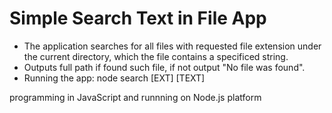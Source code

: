 # Simple Search Text in File App
  - The application searches for all files with requested file extension under the current directory, which the file contains a specificed     string.
  - Outputs full path if found such file, if not output "No file was found".
  - Running the app: node search [EXT] [TEXT]

programming in JavaScript and runnning on Node.js platform
